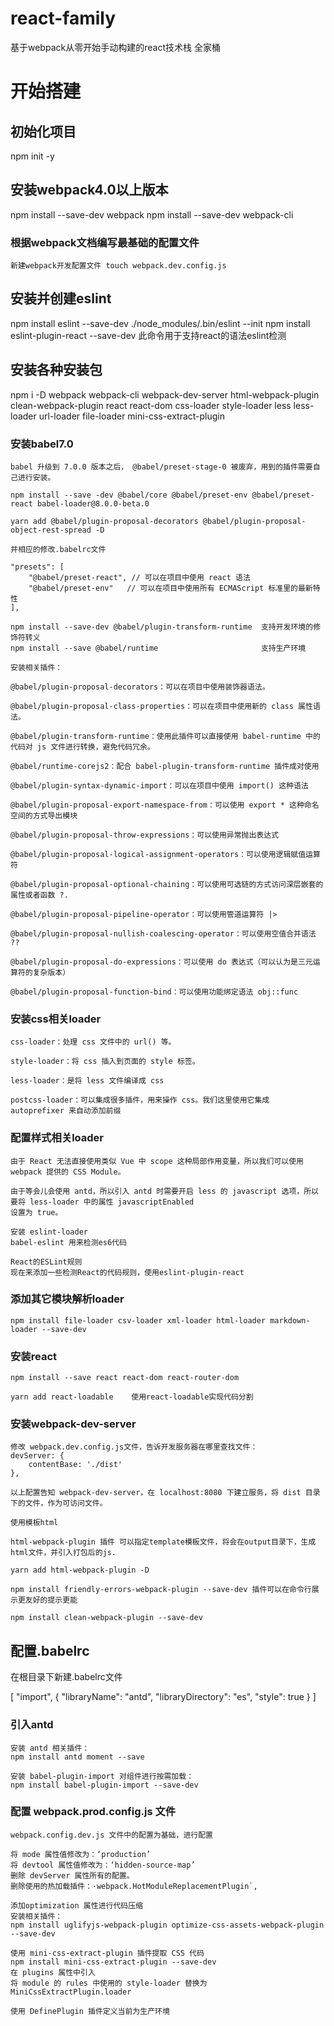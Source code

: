 # react-family
基于webpack从零开始手动构建的react技术栈 全家桶

# 开始搭建
## 初始化项目
   npm init -y
## 安装webpack4.0以上版本
   npm install --save-dev webpack
   npm install --save-dev webpack-cli
### 根据webpack文档编写最基础的配置文件
    新建webpack开发配置文件 touch webpack.dev.config.js

## 安装并创建eslint
   npm install eslint --save-dev
   ./node_modules/.bin/eslint --init
   npm install eslint-plugin-react --save-dev    此命令用于支持react的语法eslint检测

## 安装各种安装包
   npm i -D webpack webpack-cli webpack-dev-server html-webpack-plugin clean-webpack-plugin react react-dom  css-loader style-loader less less-loader url-loader file-loader mini-css-extract-plugin
### 安装babel7.0
    babel 升级到 7.0.0 版本之后， @babel/preset-stage-0 被废弃，用到的插件需要自己进行安装。

    npm install --save -dev @babel/core @babel/preset-env @babel/preset-react babel-loader@8.0.0-beta.0 

    yarn add @babel/plugin-proposal-decorators @babel/plugin-proposal-object-rest-spread -D

    并相应的修改.babelrc文件

    "presets": [
        "@babel/preset-react", // 可以在项目中使用 react 语法
        "@babel/preset-env"   // 可以在项目中使用所有 ECMAScript 标准里的最新特性
    ],

    npm install --save-dev @babel/plugin-transform-runtime  支持开发环境的修饰符转义
    npm install --save @babel/runtime                       支持生产环境

    安装相关插件：

    @babel/plugin-proposal-decorators：可以在项目中使用装饰器语法。

    @babel/plugin-proposal-class-properties：可以在项目中使用新的 class 属性语法。

    @babel/plugin-transform-runtime：使用此插件可以直接使用 babel-runtime 中的代码对 js 文件进行转换，避免代码冗余。

    @babel/runtime-corejs2：配合 babel-plugin-transform-runtime 插件成对使用

    @babel/plugin-syntax-dynamic-import：可以在项目中使用 import() 这种语法

    @babel/plugin-proposal-export-namespace-from：可以使用 export * 这种命名空间的方式导出模块

    @babel/plugin-proposal-throw-expressions：可以使用异常抛出表达式

    @babel/plugin-proposal-logical-assignment-operators：可以使用逻辑赋值运算符

    @babel/plugin-proposal-optional-chaining：可以使用可选链的方式访问深层嵌套的属性或者函数 ?.

    @babel/plugin-proposal-pipeline-operator：可以使用管道运算符 |>

    @babel/plugin-proposal-nullish-coalescing-operator：可以使用空值合并语法 ??

    @babel/plugin-proposal-do-expressions：可以使用 do 表达式（可以认为是三元运算符的复杂版本）

    @babel/plugin-proposal-function-bind：可以使用功能绑定语法 obj::func

### 安装css相关loader
    css-loader：处理 css 文件中的 url() 等。
    
    style-loader：将 css 插入到页面的 style 标签。

    less-loader：是将 less 文件编译成 css

    postcss-loader：可以集成很多插件，用来操作 css。我们这里使用它集成 autoprefixer 来自动添加前缀

### 配置样式相关loader
    由于 React 无法直接使用类似 Vue 中 scope 这种局部作用变量，所以我们可以使用 webpack 提供的 CSS Module。

    由于等会儿会使用 antd，所以引入 antd 时需要开启 less 的 javascript 选项，所以要将 less-loader 中的属性 javascriptEnabled 
    设置为 true。

    安装 eslint-loader
    babel-eslint 用来检测es6代码

    React的ESLint规则
    现在来添加一些检测React的代码规则，使用eslint-plugin-react

### 添加其它模块解析loader
    npm install file-loader csv-loader xml-loader html-loader markdown-loader --save-dev    


### 安装react
    npm install --save react react-dom react-router-dom

    yarn add react-loadable    使用react-loadable实现代码分割

### 安装webpack-dev-server
    修改 webpack.dev.config.js文件，告诉开发服务器在哪里查找文件：
    devServer: {
        contentBase: './dist'
    },

    以上配置告知 webpack-dev-server，在 localhost:8080 下建立服务，将 dist 目录下的文件，作为可访问文件。

    使用模板html

    html-webpack-plugin 插件 可以指定template模板文件，将会在output目录下，生成html文件，并引入打包后的js.

    yarn add html-webpack-plugin -D

    npm install friendly-errors-webpack-plugin --save-dev 插件可以在命令行展示更友好的提示更能

    npm install clean-webpack-plugin --save-dev

## 配置.babelrc
   在根目录下新建.babelrc文件
   
   [
      "import",
      {
        "libraryName": "antd",
        "libraryDirectory": "es",
        "style": true
      }
    ]


### 引入antd
    安装 antd 相关插件：
    npm install antd moment --save

    安装 babel-plugin-import 对组件进行按需加载：
    npm install babel-plugin-import --save-dev

### 配置 webpack.prod.config.js 文件
    webpack.config.dev.js 文件中的配置为基础，进行配置

    将 mode 属性值修改为：‘production’
    将 devtool 属性值修改为：‘hidden-source-map’
    删除 devServer 属性所有的配置。
    删除使用的热加载插件：·webpack.HotModuleReplacementPlugin`,

    添加optimization 属性进行代码压缩
    安装相关插件：
    npm install uglifyjs-webpack-plugin optimize-css-assets-webpack-plugin --save-dev

    使用 mini-css-extract-plugin 插件提取 CSS 代码
    npm install mini-css-extract-plugin --save-dev
    在 plugins 属性中引入
    将 module 的 rules 中使用的 style-loader 替换为 MiniCssExtractPlugin.loader

    使用 DefinePlugin 插件定义当前为生产环境